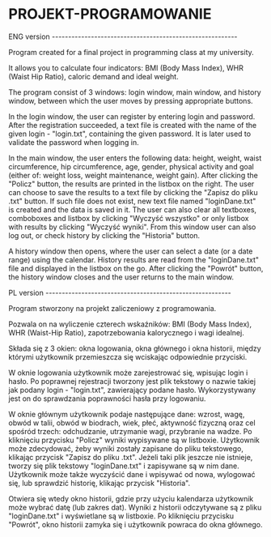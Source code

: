 # PROJEKT-PROGRAMOWANIE
ENG version ---------------------------------------------------------

Program created for a final project in programming class at my university.

It allows you to calculate four indicators: BMI (Body Mass Index), WHR (Waist Hip Ratio), caloric demand and ideal weight.

The program consist of 3 windows: login window, main window, and history window, between which the user moves by pressing appropriate buttons.

In the login window, the user can register by entering login and password. After the registration succeeded, a text file is created with the name of the given login - "login.txt", containing the given password. It is later used to validate the password when logging in.

In the main window, the user enters the following data: height, weight, waist circumference, hip circumference, age, gender, physical activity and goal (either of: weight loss, weight maintenance, weight gain). After clicking the "Policz" button, the results are printed in the listbox on the right. The user can choose to save the results to a text file by clicking the "Zapisz do pliku .txt" button. If such file does not exist, new text file named "loginDane.txt" is created and the data is saved in it. The user can also clear all textboxes, comboboxes and listbox by clicking "Wyczyść wszystko" or only listbox with results by clicking "Wyczyść wyniki". From this window user can also log out, or check history by clicking the "Historia" button.

A history window then opens, where the user can select a date (or a date range) using the calendar. History results are read from the "loginDane.txt" file and displayed in the listbox on the go. After clicking the "Powrót" button, the history window closes and the user returns to the main window.


PL version ---------------------------------------------------------

Program stworzony na projekt zaliczeniowy z programowania.

Pozwala on na wyliczenie czterech wskaźników: BMI (Body Mass Index), WHR (Waist-Hip Ratio), zapotrzebowania kalorycznego i wagi idealnej.

Składa się z 3 okien: okna logowania, okna głównego i okna historii, między którymi użytkownik przemieszcza się wciskając odpowiednie przyciski.

W oknie logowania użytkownik może zarejestrować się, wpisując login i hasło. Po poprawnej rejestracji tworzony jest plik tekstowy o nazwie takiej jak podany login - "login.txt", zawierający podane hasło. Wykorzystywany jest on do sprawdzania poprawności hasła przy logowaniu.

W oknie głównym użytkownik podaje następujące dane: wzrost, wagę, obwód w talii, obwód w biodrach, wiek, płeć, aktywność fizyczną oraz cel spośród trzech: odchudzanie, utrzymanie wagi, przybranie na wadze. Po kliknięciu przycisku "Policz" wyniki wypisywane są w listboxie. Użytkownik może zdecydować, żeby wyniki zostały zapisane do pliku tekstowego, klikając przycisk "Zapisz do pliku .txt". Jeżeli taki plik jeszcze nie istnieje, tworzy się plik tekstowy "loginDane.txt" i zapisywane są w nim dane. Użytkownik może także wyczyścić dane i wpisywać od nowa, wylogować się, lub sprawdzić historię, klikając przycisk "Historia".

Otwiera się wtedy okno historii, gdzie przy użyciu kalendarza użytkownik może wybrać datę (lub zakres dat). Wyniki z historii odczytywane są z pliku "loginDane.txt" i wyświetlane są w listboxie. Po kliknięciu przycisku "Powrót", okno historii zamyka się i użytkownik powraca do okna głównego.

